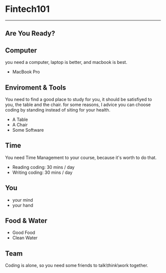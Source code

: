 # Fintech101
---
## Are You Ready?


## Computer

you need a computer, laptop is better, and macbook is best.

- MacBook Pro

## Enviroment & Tools

You need to find a good place to study for you, it should be satisfiyed to you, the table and the chair. for some reasons, I advice you can choose coding by standing instead of siting for your health. 

- A Table
- A Chair
- Some Software


## Time

You need Time Management to your course, because it's worth to do that.

- Reading coding: 30 mins / day
- Writing coding: 30 mins / day


## You
- your mind
- your hand

## Food & Water
- Good Food
- Clean Water

## Team

Coding is alone, so you need some friends to talk\think\work together.
